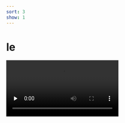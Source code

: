 ```yaml
---
sort: 3
show: 1
---
```


# le

<video id="video" controls="" preload="none" poster="">
      <source id="mp4" src="../assets/videos/cs-Gcash.mp4" type="video/mp4">
</videos>
